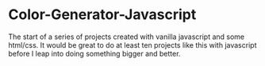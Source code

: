 # Color-Generator-Javascript
The start of a series of projects created with vanilla javascript and some html/css.
It would be great to do at least ten projects like this with javascript before I leap into doing something bigger and better.
